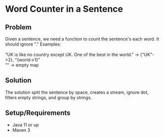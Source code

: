 # Word Counter in a Sentence
## Problem
Given a sentence, we need a function to count the sentence's each word. It should ignore "."
Examples: <br><br>
"UK is like no country except UK. One of the best in the world." -> {"UK"->2}, "{world->1}" <br>
"" -> empty map <br>

## Solution 
The solution split the sentence by space, creates a stream, ignore dot, filters empty strings, and group by strings.

## Setup/Requirements
* Java 11 or up
* Maven 3
